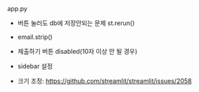 app.py
- 버튼 눌러도 db에 저장안되는 문제 st.rerun()
- email.strip()
- 제출하기 버튼 disabled(10자 이상 안 될 경우)


- sidebar 설정
- 크기 조정: https://github.com/streamlit/streamlit/issues/2058